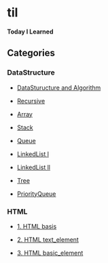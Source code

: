 # til
**Today I Learned**

## Categories

### DataStructure

- [DataSturucture and Algorithm](https://github.com/sjsage522/til/tree/master/DataStructure/01.%20자료구조와%20알고리즘(DataStructure%20and%20Algorithm))
- [Recursive](https://github.com/sjsage522/til/tree/master/DataStructure/02.%20순환(Recursive))
- [Array](https://github.com/sjsage522/til/tree/master/DataStructure/03.%20배열(Array))
- [Stack](https://github.com/sjsage522/til/tree/master/DataStructure/04.%20스택(Stack))
- [Queue](https://github.com/sjsage522/til/tree/master/DataStructure/05.%20큐(Queue))
- [LinkedList l](https://github.com/sjsage522/til/tree/master/DataStructure/06.%20연결리스트%20l(LinkedList))
- [LinkedList ll](https://github.com/sjsage522/til/tree/master/DataStructure/07.%20연결리스트%20ll(LinkedList))

- [Tree](https://github.com/sjsage522/til/tree/master/DataStructure/08.%20트리(Tree))

- [PriorityQueue](https://github.com/sjsage522/til/tree/master/DataStructure/09.%20우선순위%20큐(PriorityQueue))



### HTML

- [1. HTML basis](https://github.com/sjsage522/til/blob/master/HTML/1.%20HTML%20basis.md)

- [2. HTML text_element](https://github.com/sjsage522/til/blob/master/HTML/2.%20HTML%20text_element.md)

- [3. HTML basic_element](https://github.com/sjsage522/til/blob/master/HTML/3.%20HTML%20basic_element.md)

